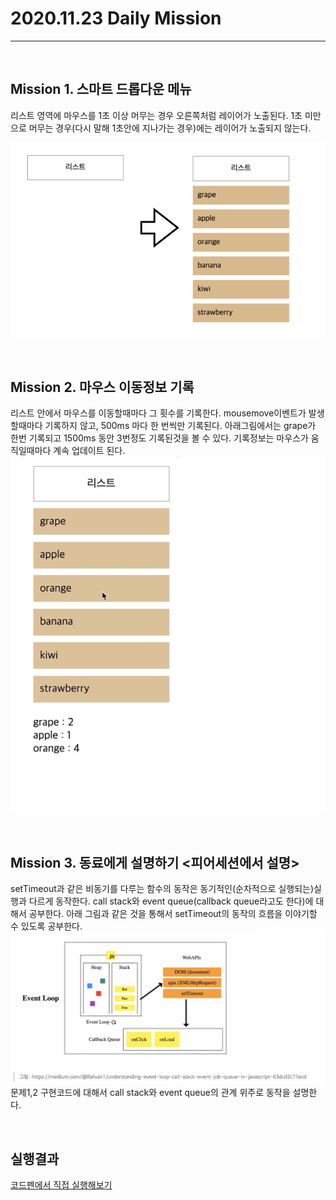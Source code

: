 # 2020.11.23 Daily Mission

---

<br>

## Mission 1. 스마트 드롭다운 메뉴

리스트 영역에 마우스를 1초 이상 머무는 경우 오른쪽처럼 레이어가 노출된다.
1초 미만으로 머무는 경우(다시 말해 1초안에 지나가는 경우)에는 레이어가 노출되지 않는다.

![mission 1 img](M1.png)

<br>

## Mission 2. 마우스 이동정보 기록

리스트 안에서 마우스를 이동할때마다 그 횟수를 기록한다.
mousemove이벤트가 발생할때마다 기록하지 않고, 500ms 마다 한 번씩만 기록된다.
아래그림에서는 grape가 한번 기록되고 1500ms 동안 3번정도 기록된것을 볼 수 있다.
기록정보는 마우스가 움직일때마다 계속 업데이트 된다.
![mission 2 img](M2.png)

<br>

## Mission 3. 동료에게 설명하기 <피어세션에서 설명>

setTimeout과 같은 비동기를 다루는 함수의 동작은 동기적인(순차적으로 실행되는)실행과 다르게 동작한다.
call stack와 event queue(callback queue라고도 한다)에 대해서 공부한다.
아래 그림과 같은 것을 통해서 setTimeout의 동작의 흐름을 이야기할 수 있도록 공부한다.
![mission 3 img](M3.png)
문제1,2 구현코드에 대해서 call stack와 event queue의 관계 위주로 동작을 설명한다.

<br>

## 실행결과

<a href="https://codepen.io/letsBeCodeGenius/pen/rNLXGdp" target="_blank">코드펜에서 직접 실행해보기</a>
